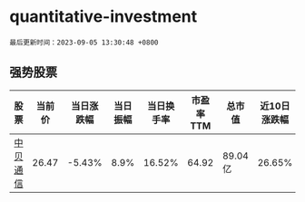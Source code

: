 # quantitative-investment

`最后更新时间：2023-09-05 13:30:48 +0800`

## 强势股票

|股票|当前价|当日涨跌幅|当日振幅|当日换手率|市盈率TTM|总市值|近10日涨跌幅|
|----|----|----|----|----|----|----|----|
|[中贝通信](https://xueqiu.com/S/SH603220)|26.47|-5.43%|8.9%|16.52%|64.92|89.04亿|26.65%|
